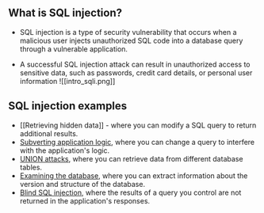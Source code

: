## What is SQL injection?
- SQL injection is a type of security vulnerability that occurs when a malicious user injects unauthorized SQL code into a database query through a vulnerable application.

- A successful SQL injection attack can result in unauthorized access to sensitive data, such as passwords, credit card details, or personal user information
![[intro_sqli.png]]
## SQL injection examples
-   [[Retrieving hidden data]] - where you can modify a SQL query to return additional results.
-   [Subverting application logic](https://portswigger.net/web-security/sql-injection#subverting-application-logic), where you can change a query to interfere with the application's logic.
-   [UNION attacks](https://portswigger.net/web-security/sql-injection/union-attacks), where you can retrieve data from different database tables.
-   [Examining the database](https://portswigger.net/web-security/sql-injection/examining-the-database), where you can extract information about the version and structure of the database.
-   [Blind SQL injection](https://portswigger.net/web-security/sql-injection/blind), where the results of a query you control are not returned in the application's responses.

